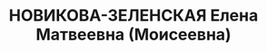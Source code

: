 ---
title: НОВИКОВА-ЗЕЛЕНСКАЯ Елена Матвеевна (Моисеевна)
description: "Род. в 1896, г. Полтава, еврейка, обр.: незаконченное высшее, б/п. Башгеотрест,\
  \ зав. библиотекой \n  Арестована 08.02.1937. Обв. по ст. 58-8, 58-11. Приговор:\
  \ к лишению свободы на 10 лет. \n  Реабилитирована 12.1957"
---